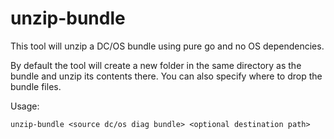 # unzip-bundle
This tool will unzip a DC/OS bundle using pure go and no OS dependencies.

By default the tool will create a new folder in the same directory as the bundle and unzip its contents there. You can also specify where to drop the bundle files. 

Usage: 

```unzip-bundle <source dc/os diag bundle> <optional destination path>```
